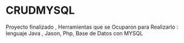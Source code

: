 # CRUDMYSQL
Proyecto finalizado , Herramientas que se Ocuparon para Realizarlo : lenguaje Java , Jason, Php, Base de Datos con MYSQL
